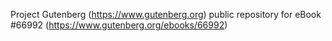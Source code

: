 Project Gutenberg (https://www.gutenberg.org) public repository for
eBook #66992 (https://www.gutenberg.org/ebooks/66992)
